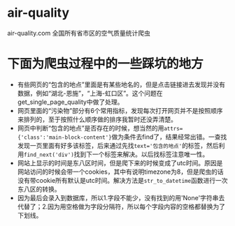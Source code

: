 # air-quality
air-quality.com 全国所有省市区的空气质量统计爬虫

# 下面为爬虫过程中的一些踩坑的地方
* 有些网页的“包含的地点”里面是有某些地名的，但是点击链接进去发现并没有数据，例如“湖北-恩施”，“上海-虹口区”。这个问题在get_single_page_quality中做了处理。
* 网页里面的“污染物”部分有6个常用指标，发现每次打开网页并不是按照顺序来排列的，至于按照什么顺序做的排序我暂时还没弄清楚。
* 网页中判断“包含的地点”是否存在的时候，想当然的用`attrs={'class':'main-block-content'}`做为条件去find了，结果经常出错。一查找发现一页里面有好多该标签，后来通过先找`text='包含的地点'`的标签，然后利用`find_next('div')`找到下一个标签来解决。以后找标签注意唯一性。
* 网站上显示的时间是东八区时间，但是爬下来的时候变成了utc时间。原因是网站访问的时候会带一个cookies，其中有说明timezone为8，但是爬虫的话没有带cookie所有默认是utc时间。解决方法是`str_to_datetime`函数进行一次东八区的转换。
* 因为最后会录入到数据库，所以1.字段不能少，没有找到的用'None'字符串去代替了；2.因为用空格做为字段分隔符，所以每个字段内容的空格都替换为了下划线。
